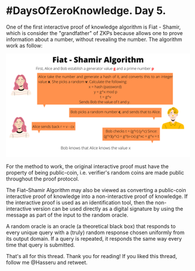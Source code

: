# #DaysOfZeroKnowledge. Day 5.

One of the first interactive proof of knowledge algorithm is Fiat - Shamir, which is consider the "grandfather" of ZKPs because allows one to prove information about a number, without revealing the number. The algorithm work as follow:

![Message encryption/decryption](https://raw.githubusercontent.com/hasselalcala/DaysOfZeroKnowledge/main/images/fiatShamir.png)

For the method to work, the original interactive proof must have the property of being public-coin, i.e. verifier's random coins are made public throughout the proof protocol. 

The Fiat–Shamir Algorithm may also be viewed as converting a public-coin interactive proof of knowledge into a non-interactive proof of knowledge. If the interactive proof is used as an identification tool, then the non-interactive version can be used directly as a digital signature by using the message as part of the input to the random oracle.

A random oracle is an oracle (a theoretical black box) that responds to every unique query with a (truly) random response chosen uniformly from its output domain. If a query is repeated, it responds the same way every time that query is submitted.

That's all for this thread. Thank you for reading! If you liked this thread, follow me @Hasseru and retweet.
